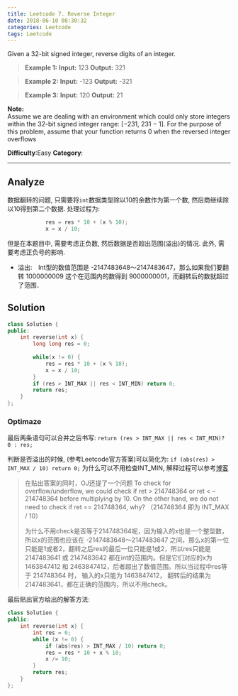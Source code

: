 ```yaml
---
title: Leetcode 7. Reverse Integer
date: 2018-06-10 08:30:32
categories: Leetcode
tags: Leetcode
---
```


Given a 32-bit signed integer, reverse digits of an integer.

> **Example 1:**
**Input:** 123
**Output:** 321

> **Example 2:**
**Input:** -123
**Output:** -321

> **Example 3:**
**Input:** 120
**Output:** 21

**Note:**  
Assume we are dealing with an environment which could only store integers within the 32-bit signed integer range: [−231, 231 − 1]. For the purpose of this problem, assume that your function returns 0 when the reversed integer overflows

**Difficulty**:Easy
**Category**:  
<!--more-->
*****

## Analyze
数据翻转的问题, 只需要将`int`数据类型除以10的余数作为第一个数, 然后商继续除以10得到第二个数据. 处理过程为:
```cpp
            res = res * 10 + (x % 10);
            x = x / 10;
```
但是在本题目中, 需要考虑正负数, 然后数据是否超出范围(溢出)的情况. 此外, 需要考虑正负号的影响. 
- 溢出:　Int型的数值范围是 -2147483648～2147483647，那么如果我们要翻转 1000000009 这个在范围内的数得到 9000000001，而翻转后的数就超过了范围．

## Solution
```cpp
class Solution {
public:
    int reverse(int x) {
        long long res = 0;
        
        while(x != 0) {   
            res = res * 10 + (x % 10);
            x = x / 10;
        }
        if (res > INT_MAX || res < INT_MIN) return 0;
        return res;
    }
};
```
### Optimaze
最后两条语句可以合并之后书写:
`return (res > INT_MAX || res < INT_MIN)? 0 : res;`

判断是否溢出的时候, (参考Leetcode官方答案)可以简化为:
  `if (abs(res) > INT_MAX / 10) return 0;`
为什么可以不用检查INT_MIN, 解释过程可以参考[博客](http://www.cnblogs.com/grandyang/p/4125588.html)
> 在贴出答案的同时，OJ还提了一个问题 To check for overflow/underflow, we could check if ret > 214748364 or ret < –214748364 before multiplying by 10. On the other hand, we do not need to check if ret == 214748364, why? （214748364 即为 INT_MAX /  10）
>
>为什么不用check是否等于214748364呢，因为输入的x也是一个整型数，所以x的范围也应该在 -2147483648～2147483647 之间，那么x的第一位只能是1或者2，翻转之后res的最后一位只能是1或2，所以res只能是 2147483641 或 2147483642 都在int的范围内。但是它们对应的x为 1463847412 和 2463847412，后者超出了数值范围。所以当过程中res等于 214748364 时， 输入的x只能为 1463847412， 翻转后的结果为 2147483641，都在正确的范围内，所以不用check。

最后贴出官方给出的解答方法:
```cpp
class Solution {
public:
    int reverse(int x) {
        int res = 0;
        while (x != 0) {
            if (abs(res) > INT_MAX / 10) return 0;
            res = res * 10 + x % 10;
            x /= 10;
        }
        return res;
    }
};
```


